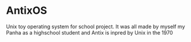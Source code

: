 # AntixOS
Unix toy operating system for school project. It was all made by myself my Panha as a highschool student and Antix is inpred by Unix in the 1970 

